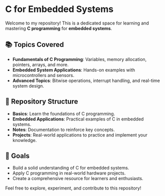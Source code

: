 # C for Embedded Systems  

Welcome to my repository! This is a dedicated space for learning and mastering **C programming** for **embedded systems**.  

## 📚 Topics Covered  
- **Fundamentals of C Programming**: Variables, memory allocation, pointers, arrays, and more.  
- **Embedded System Applications**: Hands-on examples with microcontrollers and sensors.  
- **Advanced Topics**: Bitwise operations, interrupt handling, and real-time system design.  

## 📁 Repository Structure  
- **Basics**: Learn the foundations of C programming.  
- **Embedded Applications**: Practical examples of C in embedded systems.  
- **Notes**: Documentation to reinforce key concepts.  
- **Projects**: Real-world applications to practice and implement your knowledge.  

## 🚀 Goals  
- Build a solid understanding of C for embedded systems.  
- Apply C programming in real-world hardware projects.  
- Create a comprehensive resource for learners and enthusiasts.  

Feel free to explore, experiment, and contribute to this repository!  
